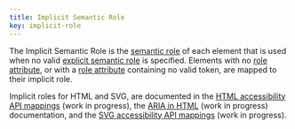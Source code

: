 ```yaml
---
title: Implicit Semantic Role
key: implicit-role
---
```


The Implicit Semantic Role is the [semantic role](#semantic-role) of each element that is used when no valid [explicit semantic role](#explicit-role) is specified. Elements with no [role attribute](https://www.w3.org/TR/html/dom.html#aria-role-attribute), or with a [role attribute](https://www.w3.org/TR/role-attribute/) containing no valid token, are mapped to their implicit role.

Implicit roles for HTML and SVG, are documented in the [HTML accessibility API mappings](https://www.w3.org/TR/html-aam/) (work in progress), the [ARIA in HTML](https://www.w3.org/TR/html-aria/) (work in progress) documentation, and the [SVG accessibility API mappings](https://www.w3.org/TR/svg-aam/) (work in progress).
